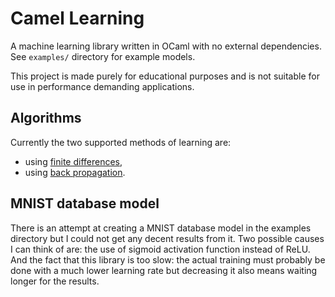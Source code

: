 # Camel Learning

A machine learning library written in OCaml with no external
dependencies. See `examples/` directory for example models.

This project is made purely for educational purposes and is not
suitable for use in performance demanding applications.

## Algorithms

Currently the two supported methods of learning are:

  - using [finite differences](https://en.wikipedia.org/wiki/Finite_difference),
  - using [back propagation](https://en.wikipedia.org/wiki/Backpropagation).

## MNIST database model

There is an attempt at creating a MNIST database model in the examples
directory but I could not get any decent results from it. Two possible
causes I can think of are: the use of sigmoid activation function
instead of ReLU.  And the fact that this library is too slow: the
actual training must probably be done with a much lower learning rate
but decreasing it also means waiting longer for the results.
